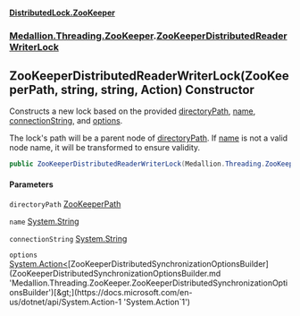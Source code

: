 #### [DistributedLock.ZooKeeper](README.md 'README')
### [Medallion.Threading.ZooKeeper](Medallion.Threading.ZooKeeper.md 'Medallion.Threading.ZooKeeper').[ZooKeeperDistributedReaderWriterLock](ZooKeeperDistributedReaderWriterLock.md 'Medallion.Threading.ZooKeeper.ZooKeeperDistributedReaderWriterLock')

## ZooKeeperDistributedReaderWriterLock(ZooKeeperPath, string, string, Action<ZooKeeperDistributedSynchronizationOptionsBuilder>) Constructor

Constructs a new lock based on the provided [directoryPath](ZooKeeperDistributedReaderWriterLock..ctor.AXhGVqfGNT1g+R+FvctbsQ.md#Medallion.Threading.ZooKeeper.ZooKeeperDistributedReaderWriterLock.ZooKeeperDistributedReaderWriterLock(Medallion.Threading.ZooKeeper.ZooKeeperPath,string,string,System.Action_Medallion.Threading.ZooKeeper.ZooKeeperDistributedSynchronizationOptionsBuilder_).directoryPath 'Medallion.Threading.ZooKeeper.ZooKeeperDistributedReaderWriterLock.ZooKeeperDistributedReaderWriterLock(Medallion.Threading.ZooKeeper.ZooKeeperPath, string, string, System.Action<Medallion.Threading.ZooKeeper.ZooKeeperDistributedSynchronizationOptionsBuilder>).directoryPath'), [name](ZooKeeperDistributedReaderWriterLock..ctor.AXhGVqfGNT1g+R+FvctbsQ.md#Medallion.Threading.ZooKeeper.ZooKeeperDistributedReaderWriterLock.ZooKeeperDistributedReaderWriterLock(Medallion.Threading.ZooKeeper.ZooKeeperPath,string,string,System.Action_Medallion.Threading.ZooKeeper.ZooKeeperDistributedSynchronizationOptionsBuilder_).name 'Medallion.Threading.ZooKeeper.ZooKeeperDistributedReaderWriterLock.ZooKeeperDistributedReaderWriterLock(Medallion.Threading.ZooKeeper.ZooKeeperPath, string, string, System.Action<Medallion.Threading.ZooKeeper.ZooKeeperDistributedSynchronizationOptionsBuilder>).name'), [connectionString](ZooKeeperDistributedReaderWriterLock..ctor.AXhGVqfGNT1g+R+FvctbsQ.md#Medallion.Threading.ZooKeeper.ZooKeeperDistributedReaderWriterLock.ZooKeeperDistributedReaderWriterLock(Medallion.Threading.ZooKeeper.ZooKeeperPath,string,string,System.Action_Medallion.Threading.ZooKeeper.ZooKeeperDistributedSynchronizationOptionsBuilder_).connectionString 'Medallion.Threading.ZooKeeper.ZooKeeperDistributedReaderWriterLock.ZooKeeperDistributedReaderWriterLock(Medallion.Threading.ZooKeeper.ZooKeeperPath, string, string, System.Action<Medallion.Threading.ZooKeeper.ZooKeeperDistributedSynchronizationOptionsBuilder>).connectionString'), and [options](ZooKeeperDistributedReaderWriterLock..ctor.AXhGVqfGNT1g+R+FvctbsQ.md#Medallion.Threading.ZooKeeper.ZooKeeperDistributedReaderWriterLock.ZooKeeperDistributedReaderWriterLock(Medallion.Threading.ZooKeeper.ZooKeeperPath,string,string,System.Action_Medallion.Threading.ZooKeeper.ZooKeeperDistributedSynchronizationOptionsBuilder_).options 'Medallion.Threading.ZooKeeper.ZooKeeperDistributedReaderWriterLock.ZooKeeperDistributedReaderWriterLock(Medallion.Threading.ZooKeeper.ZooKeeperPath, string, string, System.Action<Medallion.Threading.ZooKeeper.ZooKeeperDistributedSynchronizationOptionsBuilder>).options').

The lock's path will be a parent node of [directoryPath](ZooKeeperDistributedReaderWriterLock..ctor.AXhGVqfGNT1g+R+FvctbsQ.md#Medallion.Threading.ZooKeeper.ZooKeeperDistributedReaderWriterLock.ZooKeeperDistributedReaderWriterLock(Medallion.Threading.ZooKeeper.ZooKeeperPath,string,string,System.Action_Medallion.Threading.ZooKeeper.ZooKeeperDistributedSynchronizationOptionsBuilder_).directoryPath 'Medallion.Threading.ZooKeeper.ZooKeeperDistributedReaderWriterLock.ZooKeeperDistributedReaderWriterLock(Medallion.Threading.ZooKeeper.ZooKeeperPath, string, string, System.Action<Medallion.Threading.ZooKeeper.ZooKeeperDistributedSynchronizationOptionsBuilder>).directoryPath'). If [name](ZooKeeperDistributedReaderWriterLock..ctor.AXhGVqfGNT1g+R+FvctbsQ.md#Medallion.Threading.ZooKeeper.ZooKeeperDistributedReaderWriterLock.ZooKeeperDistributedReaderWriterLock(Medallion.Threading.ZooKeeper.ZooKeeperPath,string,string,System.Action_Medallion.Threading.ZooKeeper.ZooKeeperDistributedSynchronizationOptionsBuilder_).name 'Medallion.Threading.ZooKeeper.ZooKeeperDistributedReaderWriterLock.ZooKeeperDistributedReaderWriterLock(Medallion.Threading.ZooKeeper.ZooKeeperPath, string, string, System.Action<Medallion.Threading.ZooKeeper.ZooKeeperDistributedSynchronizationOptionsBuilder>).name') is not a valid node name, it will be transformed to ensure
validity.

```csharp
public ZooKeeperDistributedReaderWriterLock(Medallion.Threading.ZooKeeper.ZooKeeperPath directoryPath, string name, string connectionString, System.Action<Medallion.Threading.ZooKeeper.ZooKeeperDistributedSynchronizationOptionsBuilder>? options=null);
```
#### Parameters

<a name='Medallion.Threading.ZooKeeper.ZooKeeperDistributedReaderWriterLock.ZooKeeperDistributedReaderWriterLock(Medallion.Threading.ZooKeeper.ZooKeeperPath,string,string,System.Action_Medallion.Threading.ZooKeeper.ZooKeeperDistributedSynchronizationOptionsBuilder_).directoryPath'></a>

`directoryPath` [ZooKeeperPath](ZooKeeperPath.md 'Medallion.Threading.ZooKeeper.ZooKeeperPath')

<a name='Medallion.Threading.ZooKeeper.ZooKeeperDistributedReaderWriterLock.ZooKeeperDistributedReaderWriterLock(Medallion.Threading.ZooKeeper.ZooKeeperPath,string,string,System.Action_Medallion.Threading.ZooKeeper.ZooKeeperDistributedSynchronizationOptionsBuilder_).name'></a>

`name` [System.String](https://docs.microsoft.com/en-us/dotnet/api/System.String 'System.String')

<a name='Medallion.Threading.ZooKeeper.ZooKeeperDistributedReaderWriterLock.ZooKeeperDistributedReaderWriterLock(Medallion.Threading.ZooKeeper.ZooKeeperPath,string,string,System.Action_Medallion.Threading.ZooKeeper.ZooKeeperDistributedSynchronizationOptionsBuilder_).connectionString'></a>

`connectionString` [System.String](https://docs.microsoft.com/en-us/dotnet/api/System.String 'System.String')

<a name='Medallion.Threading.ZooKeeper.ZooKeeperDistributedReaderWriterLock.ZooKeeperDistributedReaderWriterLock(Medallion.Threading.ZooKeeper.ZooKeeperPath,string,string,System.Action_Medallion.Threading.ZooKeeper.ZooKeeperDistributedSynchronizationOptionsBuilder_).options'></a>

`options` [System.Action&lt;](https://docs.microsoft.com/en-us/dotnet/api/System.Action-1 'System.Action`1')[ZooKeeperDistributedSynchronizationOptionsBuilder](ZooKeeperDistributedSynchronizationOptionsBuilder.md 'Medallion.Threading.ZooKeeper.ZooKeeperDistributedSynchronizationOptionsBuilder')[&gt;](https://docs.microsoft.com/en-us/dotnet/api/System.Action-1 'System.Action`1')